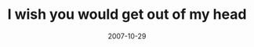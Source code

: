 ---
layout: base.njk
title : 'I wish you would get out of my head' 
view_title : 'I wish you would get out of my head' 
year : '2007' 
date : '2007-10-29' 
img_file : '/drawing/iwishyouwouldgetoutofmyhead.png' 
html_file : 'iwishyouwouldgetoutofmyhead' 
next_html : 'iwanttoplaythepiano.html' 
year_order : '228' 
permalink : "title/{{html_file}}.html"
---